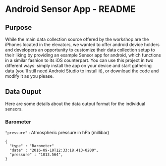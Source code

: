 # Android Sensor App - README

## Purpose

While the main data collection source offered by the workshop are the iPhones located in the elevators, we wanted 
to offer android device holders and developers an opportunity to customize their data collection setup to their liking by providing
an example Sensor app for android, which functions in a similar fashion to its iOS counterpart. You can use this project in two different
ways: simply install the app on your device and start gathering data (you'll still need Android Studio to install it), or download the code 
and modify it as you please.

## Data Ouput

Here are some details about the data output format for the individual sensors. 

### Barometer

`"pressure"` : Atmospheric pressure in hPa (millibar)

````
{
  "type" : "Barometer"
  "date" : "2016-09-10T12:33:18.413-0200",
  "pressure" : "1013.564",
}
````




